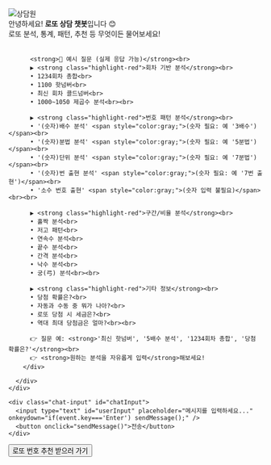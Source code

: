 <!DOCTYPE html>
<html lang="ko">

<head>
  <meta charset="UTF-8" />
  <meta name="viewport" content="width=device-width, initial-scale=1.0" />
  <title>로또 상담 챗봇</title>

  <!-- ✅ 외부 CSS 연결 -->
  <link rel="stylesheet" href="style.css">

  <!-- ✅ SheetJS (엑셀 파일 읽기용) -->
  <script src="https://cdnjs.cloudflare.com/ajax/libs/xlsx/0.18.5/xlsx.full.min.js"></script>

</head>

<body>

  <div class="chat-container">
    <div class="chat-box" id="chatBox">
      <div class="message bot">
        <div class="avatar"><img src="https://i.imgur.com/dBa600u.png" alt="상담원" /></div>
        <div class="bubble">
          안녕하세요! <strong class="highlight">로또 상담 챗봇</strong>입니다 😊<br>
          로또 분석, 통계, 패턴, 추천 등 무엇이든 물어보세요!<br><br>
        
          <strong>📌 예시 질문 (실제 응답 가능)</strong><br>
          ▶ <strong class="highlight-red">회차 기반 분석</strong><br>
          • 1234회차 총합<br>
          • 1100 핫넘버<br>
          • 최신 회차 콜드넘버<br>
          • 1000~1050 제곱수 분석<br><br>
        
          ▶ <strong class="highlight-red">번호 패턴 분석</strong><br>
          • '(숫자)배수 분석' <span style="color:gray;">(숫자 필요: 예 '3배수')</span><br>
          • '(숫자)분법 분석' <span style="color:gray;">(숫자 필요: 예 '5분법')</span><br>
          • '(숫자)단위 분석' <span style="color:gray;">(숫자 필요: 예 '7분법')</span><br>
          • '(숫자)번 출현 분석' <span style="color:gray;">(숫자 필요: 예 '7번 출현')</span><br>
          • '소수 번호 출현' <span style="color:gray;">(숫자 입력 불필요)</span><br><br>
        
          ▶ <strong class="highlight-red">구간/비율 분석</strong><br>
          • 홀짝 분석<br>
          • 저고 패턴<br>
          • 연속수 분석<br>
          • 끝수 분석<br>
          • 간격 분석<br>
          • 낙수 분석<br>
          • 궁(弓) 분석<br><br>
        
          ▶ <strong class="highlight-red">기타 정보</strong><br>
          • 당첨 확률은?<br>
          • 자동과 수동 중 뭐가 나아?<br>
          • 로또 당첨 시 세금은?<br>
          • 역대 최대 당첨금은 얼마?<br><br>
        
          👉 질문 예: <strong>'최신 핫넘버', '5배수 분석', '1234회차 총합', '당첨 확률은?'</strong><br>
          👉 <strong>원하는 분석을 자유롭게 입력</strong>해보세요!
        </div>
        
      </div>
    </div>

    <div class="chat-input" id="chatInput">
      <input type="text" id="userInput" placeholder="메시지를 입력하세요..." onkeydown="if(event.key==='Enter') sendMessage();" />
      <button onclick="sendMessage()">전송</button>
    </div>
  </div>

  <div class="center-button" id="landingButton">
    <button onclick="location.href='./landing.html'">로또 번호 추천 받으러 가기</button>
  </div>

  <!-- ✅ 외부 JS 연결 -->
  <script src="script.js"></script>

</body>

</html>
